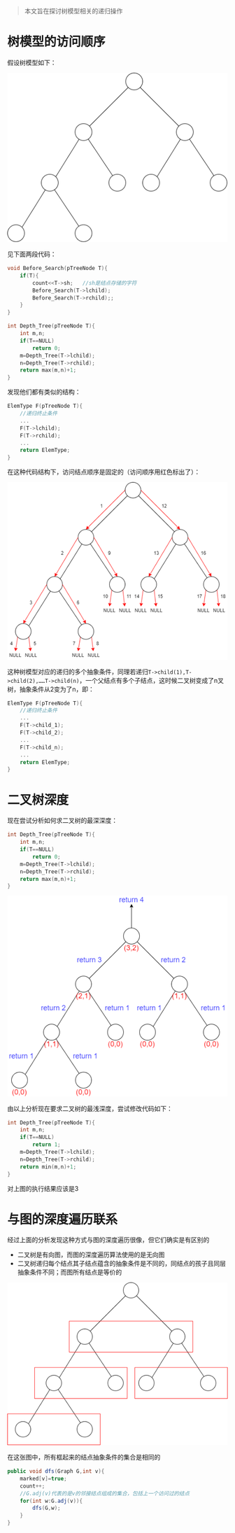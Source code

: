 > 本文旨在探讨树模型相关的递归操作

# 树模型的访问顺序

假设树模型如下：

![](树模型与递归/二叉树.png)

见下面两段代码：

```cpp
void Before_Search(pTreeNode T){
    if(T){
        count<<T->sh;	//sh是结点存储的字符
        Before_Search(T->lchild);
        Before_Search(T->rchild);;
    }
}
```

```cpp
int Depth_Tree(pTreeNode T){
    int m,n;
    if(T==NULL)
        return 0;
    m=Depth_Tree(T->lchild);
    n=Depth_Tree(T->rchild);
    return max(m,n)+1;
}
```

发现他们都有类似的结构：

```cpp
ElemType F(pTreeNode T){
	//递归终止条件
    ...
    F(T->lchild);
    F(T->rchild);
    ...
    return ElemType;
}
```

在这种代码结构下，访问结点顺序是固定的（访问顺序用红色标出了）：

![](树模型与递归/路径二叉树.png)

这种树模型对应的递归的多个抽象条件，同理若递归`T->child(1),T->child(2),……T->child(n)`，一个父结点有多个子结点，这时候二叉树变成了n叉树，抽象条件从2变为了n，即：

```cpp
ElemType F(pTreeNode T){
	//递归终止条件
    ...
    F(T->child_1);
    F(T->child_2);
    ...
    F(T->child_n);
    ...
    return ElemType;
}
```

# 二叉树深度

现在尝试分析如何求二叉树的最深深度：

```cpp
int Depth_Tree(pTreeNode T){
    int m,n;
    if(T==NULL)
        return 0;
    m=Depth_Tree(T->lchild);
    n=Depth_Tree(T->rchild);
    return max(m,n)+1;
}
```

![](树模型与递归/test.png)

由以上分析现在要求二叉树的最浅深度，尝试修改代码如下：

```cpp
int Depth_Tree(pTreeNode T){
    int m,n;
    if(T==NULL)
        return 1;
    m=Depth_Tree(T->lchild);
    n=Depth_Tree(T->rchild);
    return min(m,n)+1;
}
```

对上图的执行结果应该是3

# 与图的深度遍历联系

经过上面的分析发现这种方式与图的深度遍历很像，但它们确实是有区别的

+ 二叉树是有向图，而图的深度遍历算法使用的是无向图
+ 二叉树递归每个结点其子结点蕴含的抽象条件是不同的，同结点的孩子且同层抽象条件不同；而图所有结点是等价的

![](树模型与递归/有向树.png)

在这张图中，所有框起来的结点抽象条件的集合是相同的

```java
public void dfs(Graph G,int v){
    marked[v]=true;
    count++;
    //G.adj(v)代表的是v的邻接结点组成的集合，包括上一个访问过的结点
    for(int w:G.adj(v)){
        dfs(G,w);
    }
}
```

